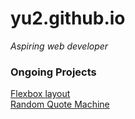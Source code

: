 # yu2.github.io
*Aspiring web developer*

### Ongoing Projects
<a href="http://yu2.github.io/quote/flex.html" target="_blank">Flexbox layout</a><br>
<a href="http://yu2.github.io/quote/quote2.html" target="_blank">Random Quote Machine</a><br>

